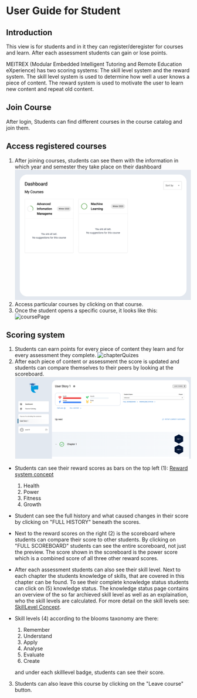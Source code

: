 # User Guide for Student
## Introduction
This view is for students and in it they can register/deregister for courses and learn.
After each assessment students can gain or lose points.

MEITREX (Modular Embedded Intelligent Tutoring and Remote Education eXperience) has two scoring systems: The skill level system and the reward system. The skill level system is used to determine how well a user knows a piece of content. The reward system is used to motivate the user to learn new content and repeat old content.
## Join Course
After login, Students can find different courses in the course catalog and join them.
## Access registered courses
1. After joining courses, students can see them with the information in which year and semester they take place on their dashboard ![dashboard](Images/startpage.png)
2. Access particular courses by clicking on that course.
3. Once the student opens a specific course, it looks like this:
   ![coursePage](Images/coursePage.png)
## Scoring system
1. Students can earn points for every piece of content they learn and for every assessment they complete.
   ![chapterQuizes](Images/chapterQuizes.png)
2. After each piece of content or assessment the score is updated and students can compare themselves to their peers by looking at the scoreboard.
   ![score_skill-levels](Images/Dashboard.png)

- Students can see their reward scores as bars on the top left (1):  [ Reward system concept](https://meitrex.readthedocs.io/en/latest/dev-manuals/gamification/Scoring%20System.html#the-reward-systemHere)
    1. Health
    2. Power
    3. Fitness
    4. Growth
- Student can see the full history and what caused changes in their score by clicking on "FULL HISTORY" beneath the scores.
- Next to the reward scores on the right (2) is the scoreboard where students can compare their score to other students. By clicking on "FULL SCOREBOARD" students can see the entire scoreboard, not just the preview. The score shown in the scoreboard is the power score which is a combined score of all three other reward scores.

- After each assessment students can also see their skill level. Next to each chapter the students knowledge of skills, that are covered in this chapter can be found. To see their complete knowledge status students can click on (5) knowledge status. The knowledge status page contains an overview of the so far archieved skill level  as well as an explaination, who the skill levels are calculated. For more detail on the skill levels see: [ SkillLevel Concept](https://meitrex.readthedocs.io/en/latest/dev-manuals/gamification/Scoring%20System.html#the-reward-systemHere).

- Skill levels (4) according to the blooms taxonomy are there:
    1. Remember
    2. Understand
    3. Apply
    4. Analyse
    5. Evaluate
    6. Create

  and under each skilllevel badge, students can see their score.


3. Students can also leave this course by clicking on the "Leave course" button.
